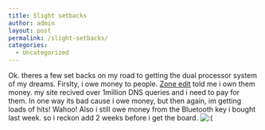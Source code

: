 ```yaml
---
title: Slight setbacks
author: admin
layout: post
permalink: /slight-setbacks/
categories:
  - Uncategorized
---
```

Ok. theres a few set backs on my road to getting the dual processor system of my dreams. Firslty, i owe money to people. [Zone edit][1] told me i own them money. my site recived over 1million DNS queries and i need to pay for them. In one way its bad cause i owe money, but then again, im getting loads of hits! Wahoo! Also i still owe money from the Bluetooth key i bought last week. so i reckon add 2 weeks before i get the board. <img src="http://blog.lotas-smartman.net/wp-includes/images/smilies/icon_sad.gif" alt=":(" class="wp-smiley" />

 [1]: http://www.zoneedit.com